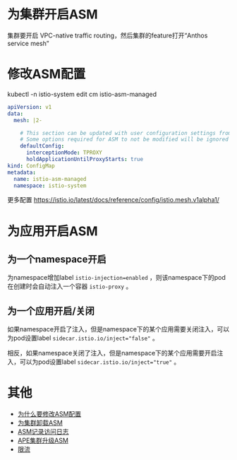 # 为集群开启ASM

集群要开启 VPC-native traffic routing，然后集群的feature打开“Anthos service mesh”

# 修改ASM配置

kubectl -n istio-system edit cm istio-asm-managed

```yaml
apiVersion: v1
data:
  mesh: |2-

    # This section can be updated with user configuration settings from https://istio.io/latest/docs/reference/config/istio.mesh.v1alpha1/
    # Some options required for ASM to not be modified will be ignored
    defaultConfig:
      interceptionMode: TPROXY
      holdApplicationUntilProxyStarts: true
kind: ConfigMap
metadata:
  name: istio-asm-managed
  namespace: istio-system
```

更多配置 https://istio.io/latest/docs/reference/config/istio.mesh.v1alpha1/

# 为应用开启ASM

## 为一个namespace开启

为namespace增加label `istio-injection=enabled` ，则该namespace下的pod在创建时会自动注入一个容器 `istio-proxy` 。

## 为一个应用开启/关闭

如果namespace开启了注入，但是namespace下的某个应用需要关闭注入，可以为pod设置label  `sidecar.istio.io/inject="false"` 。

相反，如果namespace关闭了注入，但是namespace下的某个应用需要开启注入，可以为pod设置label  `sidecar.istio.io/inject="true"` 。

# 其他

- [为什么要修改ASM配置](./docs/problem.md)
- [为集群卸载ASM](./docs/uninstall.md)
- [ASM记录访问日志](./docs/access-log.md)
- [APE集群升级ASM](./docs/APE-ASM-upgrade.md)
- [限流](./docs/rate-limit.md)
